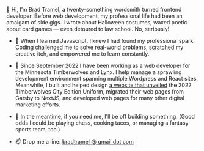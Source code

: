 👋 Hi, I’m Brad Tramel, a twenty-something wordsmith turned frontend developer. Before web development, my professional life had been an amalgam of side gigs. I wrote about Halloween costumes, waxed poetic about card games — even detoured to law school. No, seriously!

- 💭 When I learned Javascript, I knew I had found my professional spark. Coding challenged me to solve real-world problems, scratched my creative itch, and empowered me to learn constantly.

- 🐺 Since September 2022 I have been working as a web developer for the Minnesota Timberwolves and Lynx. I help manage a sprawling development environment spanning multiple Wordpress and React sites. Meanwhile, I built and helped design <a href="https://www.timberwolves.com/canvas">a website that unveiled</a> the 2022 Timberwolves City Edition Uniform, migrated their web pages from Gatsby to NextJS, and developed web pages for many other digital marketing efforts.

- 🌱 In the meantime, if you need me, I'll be off building something. (Good odds I could be playing chess, cooking tacos, or managing a fantasy sports team, too.)  

- 📫 Drop me a line: <a href="http://mailto:bradtramel@gmail.com">bradtramel @ gmail dot com</a>

<!---
btramel/btramel is a ✨ special ✨ repository because its `README.md` (this file) appears on your GitHub profile.
You can click the Preview link to take a look at your changes.
--->
